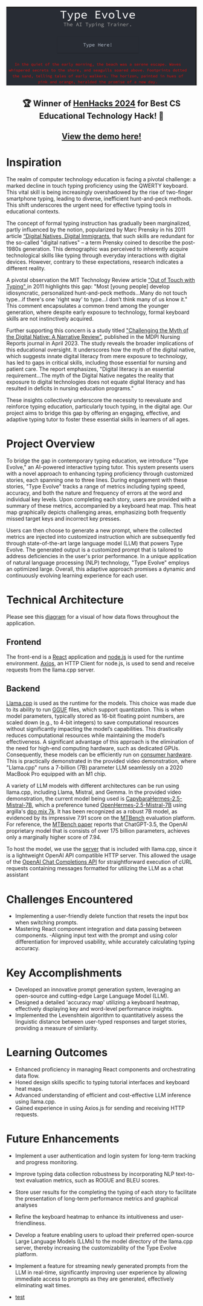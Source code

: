 <div align="center">

[![](docs/TypeEvolve-front-page.PNG)](https://www.youtube.com/watch?v=kURE0gySzmw)

## 🏆 Winner of [HenHacks 2024](https://henhacks2024.devpost.com/) for Best CS Educational Technology Hack! 🚀
  
## <strong>[View the demo here!](https://www.youtube.com/watch?v=kURE0gySzmw)</strong>

</div>

# Inspiration
The realm of computer technology education is facing a pivotal challenge: a marked decline in touch typing proficiency using the QWERTY keyboard. This vital skill is being increasingly overshadowed by the rise of two-finger smartphone typing, leading to diverse, inefficient hunt-and-peck methods. This shift underscores the urgent need for effective typing tools in educational contexts.

The concept of formal typing instruction has gradually been marginalized, partly influenced by the notion, popularized by Marc Prensky in his 2011 article [“Digital Natives, Digital Immigrants](https://www.marcprensky.com/writing/Prensky%20-%20Digital%20Natives,%20Digital%20Immigrants%20-%20Part1.pdf), that such skills are redundant for the so-called "digital natives" – a term Prensky coined to describe the post-1980s generation. This demographic was perceived to inherently acquire technological skills like typing through everyday interactions with digital devices. However, contrary to these expectations, research indicates a different reality.

A pivotal observation the MIT Technology Review article ["Out of Touch with Typing" ](https://www.technologyreview.com/2011/08/15/22130/out-of-touch-with-typing/) in 2011 highlights this gap: "Most [young people] develop idiosyncratic, personalized hunt-and-peck methods...Many do not touch type...if there's one 'right way' to type...I don’t think many of us know it." This comment encapsulates a common trend among the younger generation, where despite early exposure to technology, formal keyboard skills are not instinctively acquired.

Further supporting this concern is a study titled ["Challenging the Myth of the Digital Native: A Narrative Review"](gov/37092480/), published in the MDPI Nursing Reports journal in April 2023. The study reveals the broader implications of this educational oversight. It underscores how the myth of the digital native, which suggests innate digital literacy from mere exposure to technology, has led to gaps in critical skills, including those essential for nursing and patient care. The report emphasizes, "Digital literacy is an essential requirement...The myth of the Digital Native negates the reality that exposure to digital technologies does not equate digital literacy and has resulted in deficits in nursing education programs."

These insights collectively underscore the necessity to reevaluate and reinforce typing education, particularly touch typing, in the digital age. Our project aims to bridge this gap by offering an engaging, effective, and adaptive typing tutor to foster these essential skills in learners of all ages.

# Project Overview
To bridge the gap in contemporary typing education, we introduce "Type Evolve," an AI-powered interactive typing tutor. This system presents users with a novel approach to enhancing typing proficiency through customized stories, each spanning one to three lines. During engagement with these stories, "Type Evolve" tracks a range of metrics including typing speed, accuracy, and both the nature and frequency of errors at the word and individual key levels. Upon completing each story, users are provided with a summary of these metrics, accompanied by a keyboard heat map. This heat map graphically depicts challenging areas, emphasizing both frequently missed target keys and incorrect key presses.

Users can then choose to generate a new prompt, where the collected metrics are injected into customized instruction which are subsequently fed through state-of-the-art large language model (LLM) that powers Type Evolve. The generated output is a customized prompt that is tailored to address deficiencies in the user's prior performance.
In a unique application of natural language processing (NLP) technology, "Type Evolve" employs an optimized large. Overall, this adaptive approach promises a dynamic and continuously evolving learning experience for each user.

# Technical Architecture
Please see this [diagram](docs/presentation/slides/slide_app_flow.png) for a visual of how data flows throughout the application.

## Frontend
The front-end is a [React](https://github.com/facebook/react) application and [node.js](https://github.com/nodejs/node) is used for the runtime environment. [Axios](https://github.com/axios/axios), an HTTP Client for node.js, is used to send and receive requests from the llama.cpp server.

## Backend
[Llama.cpp](https://github.com/ggerganov/llama.cpp) is used as the runtime for the models. This choice was made due to its ability to run [GGUF](https://github.com/ggerganov/ggml/blob/master/docs/gguf.md) files, which support quantization. This is when model parameters, typically stored as 16-bit floating point numbers, are scaled down (e.g., to 4-bit integers) to save computational resources without significantly impacting the model’s capabilities. This drastically reduces computational resources while maintaining the model’s effectiveness. A significant advantage of this approach is the elimination of the need for high-end computing hardware, such as dedicated GPUs. Consequently, these models can be efficiently run on [consumer hardware](https://github.com/ggerganov/llama.cpp/discussions/4167). This is practically demonstrated in the provided video demonstration, where "Llama.cpp" runs a 7-billion (7B) parameter LLM seamlessly on a 2020 MacBook Pro equipped with an M1 chip.

A variety of LLM models with different architectures can be run using llama.cpp, including Llama, Mistral, and Gemma. In the provided video demonstration, the current model being used is  [CapybaraHermes-2.5-Mistral-7B](https://huggingface.co/argilla/CapybaraHermes-2.5-Mistral-7B), which a preference tuned [OpenHermes-2.5-Mistral-7B](https://huggingface.co/teknium/OpenHermes-2.5-Mistral-7B) using argilla's [dpo mix 7k](https://huggingface.co/datasets/argilla/dpo-mix-7k). It has been recognized as a robust 7B model, as evidenced by its impressive 7.91 score on the [MTBench](https://huggingface.co/spaces/lmsys/mt-bench) evaluation platform. For reference, the [MTBench paper](https://arxiv.org/abs/2306.05685) reports that ChatGPT-3.5, the OpenAI proprietary model that is consists of over 175 billion parameters, achieves only a marginally higher score of 7.94.

To host the model, we use the [server](https://github.com/ggerganov/llama.cpp/tree/master/examples/server) that is included with llama.cpp, since it is a lightweight OpenAI API compatible HTTP server. This allowed the usage of the [OpenAI Chat Completions API](https://platform.openai.com/docs/api-reference) for straightforward execution of cURL requests containing messages formatted for utilizing the LLM as a chat assistant

# Challenges Encountered
- Implementing a user-friendly delete function that resets the input box when switching prompts.
- Mastering React component integration and data passing between components.
-Aligning input text with the prompt and using color differentiation for improved usability, while accurately calculating typing accuracy.

# Key Accomplishments
- Developed an innovative prompt generation system, leveraging an open-source and cutting-edge Large Language Model (LLM).
- Designed a detailed 'accuracy map' utilizing a keyboard heatmap, effectively displaying key and word-level performance insights.
- Implemented the Levenshtein algorithm to quantitatively assess the linguistic distance between user-typed responses and target stories, providing a measure of similarity.

# Learning Outcomes
- Enhanced proficiency in managing React components and orchestrating data flow.
- Honed design skills specific to typing tutorial interfaces and keyboard heat maps.
- Advanced understanding of efficient and cost-effective LLM inference using llama.cpp.
- Gained experience in using Axios.js for sending and receiving HTTP requests.

# Future Enhancements
- Implement a user authentication and login system for long-term tracking and progress monitoring.
- Improve typing data collection robustness by incorporating NLP text-to-text evaluation metrics, such as ROGUE and BLEU scores.
- Store user results for the completing the typing of each story to facilitate the presentation of long-term performance metrics and graphical analyses
- Refine the keyboard heatmap to enhance its intuitiveness and user-friendliness.
- Develop a feature enabling users to upload their preferred open-source Large Language Models (LLMs) to the model directory of the llama.cpp server, thereby increasing the customizability of the Type Evolve platform.
- Implement a feature for streaming newly generated prompts from the LLM in real-time, significantly improving user experience by allowing immediate access to prompts as they are generated, effectively eliminating wait times.

- [test](docs/presentation/slides/slide_app_flow.png)
